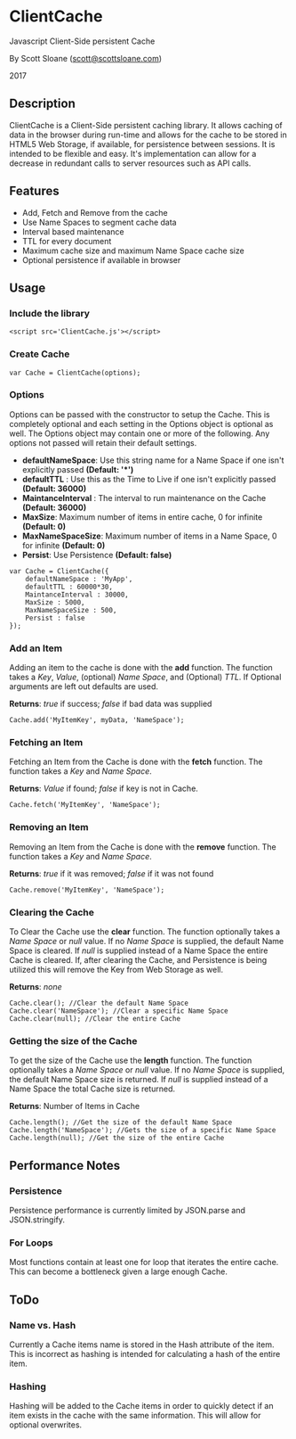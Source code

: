 # ClientCache
Javascript Client-Side persistent Cache

By Scott Sloane (scott@scottsloane.com)

2017

## Description
ClientCache is a Client-Side persistent caching library.  It allows caching of data in the browser during run-time and allows for the cache to be stored in HTML5 Web Storage, if available, for persistence between sessions.  It is intended to be flexible and easy.  It's implementation can allow for a decrease in redundant calls to server resources such as API calls.

## Features
* Add, Fetch and Remove from the cache
* Use Name Spaces to segment cache data
* Interval based maintenance
* TTL for every document
* Maximum cache size and maximum Name Space cache size
* Optional persistence if available in browser 

## Usage
### Include the library
```
<script src='ClientCache.js'></script>
```
### Create Cache
```
var Cache = ClientCache(options);
```
### Options

Options can be passed with the constructor to setup the Cache.  This is completely optional and each setting in the Options object is optional as well.  The Options object may contain one or more of the following.  Any options not passed will retain their default settings.

+ **defaultNameSpace**: Use this string name for a Name Space if one isn't explicitly passed **(Default: '*')**
+ **defaultTTL** : Use this as the Time to Live if one isn't explicitly passed **(Default: 36000)**
+ **MaintanceInterval** : The interval to run maintenance on the Cache **(Default: 36000)**
+ **MaxSize**: Maximum number of items in entire cache, 0 for infinite **(Default: 0)**
+ **MaxNameSpaceSize**: Maximum number of items in a Name Space, 0 for infinite **(Default: 0)**
+ **Persist**: Use Persistence **(Default: false)**

```
var Cache = ClientCache({		
	defaultNameSpace : 'MyApp',
	defaultTTL : 60000*30,
	MaintanceInterval : 30000,
	MaxSize : 5000,
	MaxNameSpaceSize : 500,
	Persist : false
});
```

### Add an Item
Adding an item to the cache is done with the **add** function.  The function takes a *Key*, *Value*, (optional) *Name Space*, and (Optional) *TTL*.  If Optional arguments are left out defaults are used.

**Returns**: *true* if success; *false* if bad data was supplied
```
Cache.add('MyItemKey', myData, 'NameSpace');
```

### Fetching an Item
Fetching an Item from the Cache is done with the **fetch** function.  The function takes a *Key* and *Name Space*.

**Returns**: *Value* if found; *false* if key is not in Cache.
```
Cache.fetch('MyItemKey', 'NameSpace');
```

### Removing an Item
Removing an Item from the Cache is done with the **remove** function. The function takes a *Key* and *Name Space*.

**Returns**: *true* if it was removed; *false* if it was not found 

```
Cache.remove('MyItemKey', 'NameSpace');
```

### Clearing the Cache
To Clear the Cache use the **clear** function.  The function optionally takes a *Name Space* or *null* value.  If no *Name Space* is supplied, the default Name Space is cleared.  If *null* is supplied instead of a Name Space the entire Cache is cleared.  If, after clearing the Cache, and Persistence is being utilized this will remove the Key from Web Storage as well.

**Returns**:  *none*
```
Cache.clear(); //Clear the default Name Space
Cache.clear('NameSpace'); //Clear a specific Name Space
Cache.clear(null); //Clear the entire Cache
```

### Getting the size of the Cache
To get the size of the Cache use the **length** function.  The function optionally takes a *Name Space* or *null* value.  If no *Name Space* is supplied, the default Name Space size is returned.  If *null* is supplied instead of a Name Space the total Cache size is returned.

**Returns**: Number of Items in Cache
```
Cache.length(); //Get the size of the default Name Space
Cache.length('NameSpace'); //Gets the size of a specific Name Space
Cache.length(null); //Get the size of the entire Cache
```

## Performance Notes
### Persistence
Persistence performance is currently limited by JSON.parse and JSON.stringify. 

### For Loops
Most functions contain at least one for loop that iterates the entire cache.  This can become a bottleneck given a large enough Cache.

## ToDo
### Name vs. Hash
Currently a Cache items name is stored in the Hash attribute of the item.  This is incorrect as hashing is intended for calculating a hash of the entire item.

### Hashing
Hashing will be added to the Cache items in order to quickly detect if an item exists in the cache with the same information.  This will allow for optional overwrites.